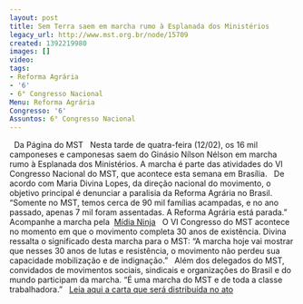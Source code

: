 ```yaml
---
layout: post
title: Sem Terra saem em marcha rumo à Esplanada dos Ministérios
legacy_url: http://www.mst.org.br/node/15709
created: 1392219980
images: []
video: 
tags:
- Reforma Agrária
- '6'
- 6° Congresso Nacional
Menu: Reforma Agrária
Congresso: '6'
Assuntos: 6° Congresso Nacional
---
```



 
Da Página do MST
 
Nesta tarde de quatra-feira (12/02), os 16 mil camponeses e camponesas saem do Ginásio Nílson Nélson em marcha rumo à Esplanada dos Ministérios. A marcha é parte das atividades do VI Congresso Nacional do MST, que acontece esta semana em Brasília.
 
De acordo com Maria Divina Lopes, da direção nacional do movimento, o objetivo principal é denunciar a paralisia da Reforma Agrária no Brasil. “Somente no MST, temos cerca de 90 mil famílias acampadas, e no ano passado, apenas 7 mil foram assentadas. A Reforma Agrária está parada.”
 
Acompanhe a marcha pela 
[Mídia Ninja](http://t.co/hA53v2f5IM)
 
O VI Congresso do MST acontece no momento em que o movimento completa 30 anos de existência. Divina ressalta o significado desta marcha para o MST: “A marcha hoje vai mostrar que nesses 30 anos de lutas e resistência, o movimento não perdeu sua capacidade mobilização e de indignação.”
 
Além dos delegados do MST, convidados de movimentos sociais, sindicais e organizações do Brasil e do mundo participam da marcha. “É uma marcha do MST e de toda a classe trabalhadora.”
 
[Leia aqui a carta que será distribuída no ato](http://mst.org.br/sites/default/files/Carta%20Dilma.doc)
 
